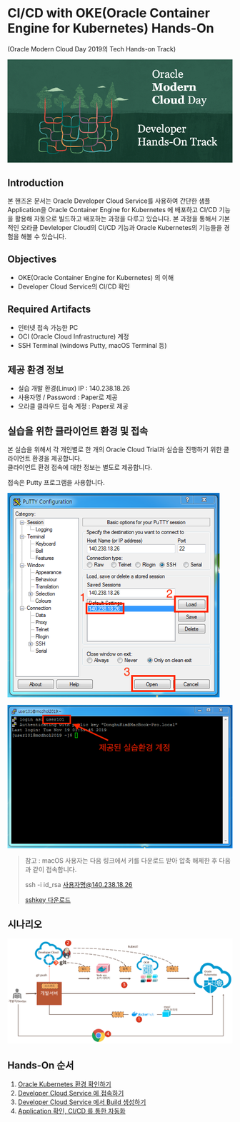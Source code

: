 # CI/CD with OKE(Oracle Container Engine for Kubernetes) Hands-On
 (Oracle Modern Cloud Day 2019의 Tech Hands-on Track)

![](images/header_redwood_3.png)
 
## Introduction
본 핸즈온 문서는 Oracle Developer Cloud Service를 사용하여 간단한 샘플 Application을 Oracle Container Engine for Kubernetes 에 배포하고 CI/CD 기능을 활용해 자동으로 빌드하고 배포하는 과정을 다루고 있습니다. 본 과정을 통해서 기본적인 오라클 Devleloper Cloud의 CI/CD 기능과 Oracle Kubernetes의 기능들을 경험을 해볼 수 있습니다.

## Objectives
* OKE(Oracle Container Engine for Kubernetes) 의 이해
* Developer Cloud Service의 CI/CD 확인

## Required Artifacts
* 인터넷 접속 가능한 PC
* OCI (Oracle Cloud Infrastructure) 계정
* SSH Terminal (windows Putty, macOS Terminal 등)

## 제공 환경 정보
* 실습 개발 환경(Linux) IP : 140.238.18.26
* 사용자명 / Password : Paper로 제공
* 오라클 클라우드 접속 계정 : Paper로 제공
  
## 실습을 위한 클라이언트 환경 및 접속 
본 실습을 위해서 각 개인별로 한 개의 Oracle Cloud Trial과 실습을 진행하기 위한 클라이언트 환경을 제공합니다.  
클라이언트 환경 접속에 대한 정보는 별도로 제공합니다.  

접속은 Putty 프로그램을 사용합니다.

![](images/putty1.png)

![](images/putty2.png)

> 참고 : macOS 사용자는 다음 링크에서 키를 다운로드 받아 압축 해제한 후 다음과 같이 접속합니다.
> 
> ssh -i id_rsa 사용자명@140.238.18.26
> 
> [sshkey 다운로드](https://objectstorage.ap-seoul-1.oraclecloud.com/n/apackrsct01/b/bucket-20190614-1639/o/sshkeys.zip)

## 시나리오
![](images/sceneall.png)


## Hands-On 순서

1. [Oracle Kubernetes 환경 확인하기](./oke.md)
2. [Developer Cloud Service 에 접속하기](./devcs.md)
3. [Developer Cloud Service 에서 Build 생성하기](./cicd.md)
4. [Application 확인, CI/CD 를 통한 자동화](./app.md)